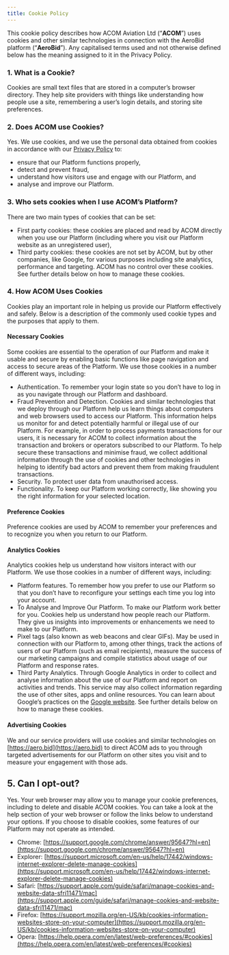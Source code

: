 ```yaml
---
title: Cookie Policy
---
```


This cookie policy describes how ACOM Aviation Ltd (“**ACOM**”) uses cookies and other similar technologies in connection with the AeroBid platform (“**AeroBid**”). Any capitalised terms used and not otherwise defined below has the meaning assigned to it in the Privacy Policy.

### 1. What is a Cookie?

Cookies are small text files that are stored in a computer’s browser directory. They help site providers with things like understanding how people use a site, remembering a user’s login details, and storing site preferences.

### 2. Does ACOM use Cookies?

Yes. We use cookies, and we use the personal data obtained from cookies in accordance with our [Privacy Policy](https://aero.bid/legal/privacy) to:

* ensure that our Platform functions properly,
* detect and prevent fraud,
* understand how visitors use and engage with our Platform, and
* analyse and improve our Platform.

### 3. Who sets cookies when I use ACOM’s Platform?

There are two main types of cookies that can be set:

* First party cookies: these cookies are placed and read by ACOM directly when you use our Platform (including where you visit our Platform website as an unregistered user),
* Third party cookies: these cookies are not set by ACOM, but by other companies, like Google, for various purposes including site analytics, performance and targeting. ACOM has no control over these cookies. See further details below on how to manage these cookies.

### 4. How ACOM Uses Cookies

Cookies play an important role in helping us provide our Platform effectively and safely. Below is a description of the commonly used cookie types and the purposes that apply to them.

#### Necessary Cookies

Some cookies are essential to the operation of our Platform and make it usable and secure by enabling basic functions like page navigation and access to secure areas of the Platform. We use those cookies in a number of different ways, including:

* Authentication. To remember your login state so you don’t have to log in as you navigate through our Platform and dashboard.
* Fraud Prevention and Detection. Cookies and similar technologies that we deploy through our Platform help us learn things about computers and web browsers used to access our Platform. This information helps us monitor for and detect potentially harmful or illegal use of our Platform. For example, in order to process payments transactions for our users, it is necessary for ACOM to collect information about the transaction and brokers or operators subscribed to our Platform. To help secure these transactions and minimise fraud, we collect additional information through the use of cookies and other technologies in helping to identify bad actors and prevent them from making fraudulent transactions. 
* Security. To protect user data from unauthorised access.
* Functionality. To keep our Platform working correctly, like showing you the right information for your selected location.

#### Preference Cookies

Preference cookies are used by ACOM to remember your preferences and to recognize you when you return to our Platform.

#### Analytics Cookies

Analytics cookies help us understand how visitors interact with our Platform. We use those cookies in a number of different ways, including:

* Platform features. To remember how you prefer to use our Platform so that you don’t have to reconfigure your settings each time you log into your account.
* To Analyse and Improve Our Platform. To make our Platform work better for you. Cookies help us understand how people reach our Platform. They give us insights into improvements or enhancements we need to make to our Platform.
* Pixel tags (also known as web beacons and clear GIFs). May be used in connection with our Platform to, among other things, track the actions of users of our Platform (such as email recipients), measure the success of our marketing campaigns and compile statistics about usage of our Platform and response rates.
* Third Party Analytics. Through Google Analytics in order to collect and analyse information about the use of our Platform and report on activities and trends. This service may also collect information regarding the use of other sites, apps and online resources. You can learn about Google’s practices on the [Google website](https://policies.google.com/technologies/partner-sites). See further details below on how to manage these cookies.

#### Advertising Cookies

We and our service providers will use cookies and similar technologies on [https://aero.bid](https://aero.bid) to direct ACOM ads to you through targeted advertisements for our Platform on other sites you visit and to measure your engagement with those ads.

## 5. Can I opt-out? 

Yes. Your web browser may allow you to manage your cookie preferences, including to delete and disable ACOM cookies. You can take a look at the help section of your web browser or follow the links below to understand your options. If you choose to disable cookies, some features of our Platform may not operate as intended.

* Chrome: [https://support.google.com/chrome/answer/95647?hl=en](https://support.google.com/chrome/answer/95647?hl=en)
* Explorer: [https://support.microsoft.com/en-us/help/17442/windows-internet-explorer-delete-manage-cookies](https://support.microsoft.com/en-us/help/17442/windows-internet-explorer-delete-manage-cookies)
* Safari: [https://support.apple.com/guide/safari/manage-cookies-and-website-data-sfri11471/mac](https://support.apple.com/guide/safari/manage-cookies-and-website-data-sfri11471/mac)
* Firefox: [https://support.mozilla.org/en-US/kb/cookies-information-websites-store-on-your-computer](https://support.mozilla.org/en-US/kb/cookies-information-websites-store-on-your-computer)
* Opera: [https://help.opera.com/en/latest/web-preferences/#cookies](https://help.opera.com/en/latest/web-preferences/#cookies)
